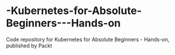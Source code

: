 # -Kubernetes-for-Absolute-Beginners---Hands-on
Code repository for Kubernetes for Absolute Beginners - Hands-on, published by Packt
